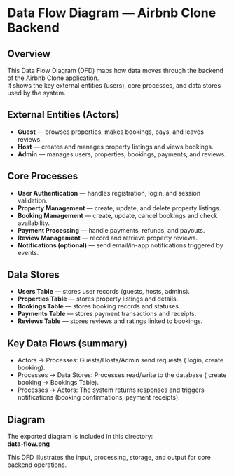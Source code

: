 # Data Flow Diagram — Airbnb Clone Backend

## Overview
This Data Flow Diagram (DFD) maps how data moves through the backend of the Airbnb Clone application.  
It shows the key external entities (users), core processes, and data stores used by the system.

## External Entities (Actors)
- **Guest** — browses properties, makes bookings, pays, and leaves reviews.  
- **Host** — creates and manages property listings and views bookings.  
- **Admin** — manages users, properties, bookings, payments, and reviews.

## Core Processes
- **User Authentication** — handles registration, login, and session validation.  
- **Property Management** — create, update, and delete property listings.  
- **Booking Management** — create, update, cancel bookings and check availability.  
- **Payment Processing** — handle payments, refunds, and payouts.  
- **Review Management** — record and retrieve property reviews.  
- **Notifications (optional)** — send email/in-app notifications triggered by events.

## Data Stores
- **Users Table** — stores user records (guests, hosts, admins).  
- **Properties Table** — stores property listings and details.  
- **Bookings Table** — stores booking records and statuses.  
- **Payments Table** — stores payment transactions and receipts.  
- **Reviews Table** — stores reviews and ratings linked to bookings.

## Key Data Flows (summary)
- Actors → Processes: Guests/Hosts/Admin send requests ( login, create booking).  
- Processes → Data Stores: Processes read/write to the database ( create booking → Bookings Table).  
- Processes → Actors: The system returns responses and triggers notifications (booking confirmations, payment receipts).

## Diagram
The exported diagram is included in this directory:  
**data-flow.png**

This DFD illustrates the input, processing, storage, and output for core backend operations.
